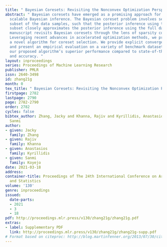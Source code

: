 ```yaml
---
title: " Bayesian Coresets: Revisiting the Nonconvex Optimization Perspective "
abstract: " Bayesian coresets have emerged as a promising approach for implementing
  scalable Bayesian inference. The Bayesian coreset problem involves selecting a (weighted)
  subset of the data samples, such that the posterior inference using the selected
  subset closely approximates the posterior inference using the full dataset. This
  manuscript revisits Bayesian coresets through the lens of sparsity constrained optimization.
  Leveraging recent advances in accelerated optimization methods, we propose and analyze
  a novel algorithm for coreset selection. We provide explicit convergence rate guarantees
  and present an empirical evaluation on a variety of benchmark datasets to highlight
  our proposed algorithm’s superior performance compared to state-of-the-art on speed
  and accuracy. "
layout: inproceedings
series: Proceedings of Machine Learning Research
publisher: PMLR
issn: 2640-3498
id: zhang21g
month: 0
tex_title: " Bayesian Coresets: Revisiting the Nonconvex Optimization Perspective "
firstpage: 2782
lastpage: 2790
page: 2782-2790
order: 2782
cycles: false
bibtex_author: Zhang, Jacky and Khanna, Rajiv and Kyrillidis, Anastasios and Koyejo,
  Sanmi
author:
- given: Jacky
  family: Zhang
- given: Rajiv
  family: Khanna
- given: Anastasios
  family: Kyrillidis
- given: Sanmi
  family: Koyejo
date: 2021-03-18
address: 
container-title: Proceedings of The 24th International Conference on Artificial Intelligence
  and Statistics
volume: '130'
genre: inproceedings
issued:
  date-parts:
  - 2021
  - 3
  - 18
pdf: http://proceedings.mlr.press/v130/zhang21g/zhang21g.pdf
extras:
- label: Supplementary PDF
  link: http://proceedings.mlr.press/v130/zhang21g/zhang21g-supp.pdf
# Format based on citeproc: http://blog.martinfenner.org/2013/07/30/citeproc-yaml-for-bibliographies/
---
```


